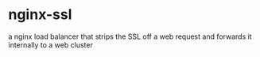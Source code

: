 nginx-ssl
=========

a nginx load balancer that strips the SSL off a web request and forwards it internally to a web cluster